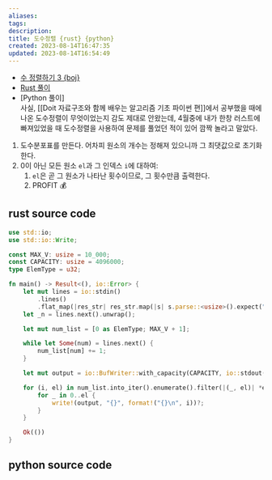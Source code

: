 ```yaml
---
aliases: 
tags: 
description:
title: 도수정렬 {rust} {python}
created: 2023-08-14T16:47:35
updated: 2023-08-14T16:54:49
---
```

- [수 정렬하기 3 {boj}](https://www.acmicpc.net/problem/10989)
- [Rust 풀이](https://www.acmicpc.net/source/58913744)
- [Python 풀이]  
사실, [[Doit 자료구조와 함께 배우는 알고리즘 기초 파이썬 편]]에서 공부했을 때에 나온 도수정렬이 무엇이었는지 감도 제대로 안왔는데, 4월중에 내가 한창 러스트에 빠져있었을 때 도수정렬을 사용하여 문제를 풀었던 적이 있어 깜짝 놀라고 말았다.

1. 도수분포표를 만든다. 어차피 원소의 개수는 정해져 있으니까 그 최댓값으로 초기화 한다.
2. 0이 아닌 모든 원소 `el`과 그 인덱스 `i`에 대하여:
	1. `el`은 곧 그 원소가 나타난 횟수이므로, 그 횟수만큼 출력한다.
	2. PROFIT 💰

## rust source code

```rust
use std::io;
use std::io::Write;

const MAX_V: usize = 10_000;
const CAPACITY: usize = 4096000;
type ElemType = u32;

fn main() -> Result<(), io::Error> {
    let mut lines = io::stdin()
        .lines()
        .flat_map(|res_str| res_str.map(|s| s.parse::<usize>().expect("parse error")));
    let _n = lines.next().unwrap();

    let mut num_list = [0 as ElemType; MAX_V + 1];

    while let Some(num) = lines.next() {
        num_list[num] += 1;
    }

    let mut output = io::BufWriter::with_capacity(CAPACITY, io::stdout());

    for (i, el) in num_list.into_iter().enumerate().filter(|(_, el)| *el > 0) {
        for _ in 0..el {
            write!(output, "{}", format!("{}\n", i))?;
        }
    }

    Ok(())
}
```

## python source code
